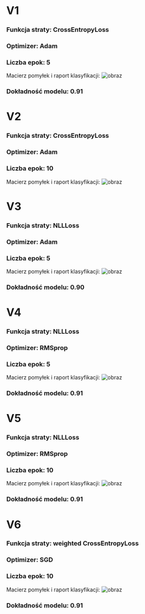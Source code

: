 # V1
### Funkcja straty: CrossEntropyLoss
### Optimizer: Adam
### Liczba epok: 5
Macierz pomyłek i raport klasyfikacji:
![obraz](https://github.com/user-attachments/assets/7ea990f7-16bb-4c14-b827-35592d6addcc)
### Dokładność modelu: 0.91

# V2
### Funkcja straty: CrossEntropyLoss
### Optimizer: Adam
### Liczba epok: 10
Macierz pomyłek i raport klasyfikacji:
![obraz](https://github.com/user-attachments/assets/e5262d3e-4c7c-44a3-bf6d-85968ae6d306)

# V3
### Funkcja straty: NLLLoss
### Optimizer: Adam
### Liczba epok: 5
Macierz pomyłek i raport klasyfikacji:
![obraz](https://github.com/user-attachments/assets/9006ae87-063f-490a-9698-aa8455bc3801)
### Dokładność modelu: 0.90

# V4
### Funkcja straty: NLLLoss
### Optimizer: RMSprop
### Liczba epok: 5
Macierz pomyłek i raport klasyfikacji:
![obraz](https://github.com/user-attachments/assets/bab8284c-bde0-4919-80a2-44f9b3a44802)
### Dokładność modelu: 0.91

# V5
### Funkcja straty: NLLLoss
### Optimizer: RMSprop
### Liczba epok: 10
Macierz pomyłek i raport klasyfikacji:
![obraz](https://github.com/user-attachments/assets/a5f37e90-ec9c-4aaa-98be-fddf261b5f37)
### Dokładność modelu: 0.91

# V6
### Funkcja straty: weighted CrossEntropyLoss
### Optimizer: SGD
### Liczba epok: 10
Macierz pomyłek i raport klasyfikacji:
![obraz](https://github.com/user-attachments/assets/57971aaa-84fd-412b-bec2-79ed84033ad9)
### Dokładność modelu: 0.91
